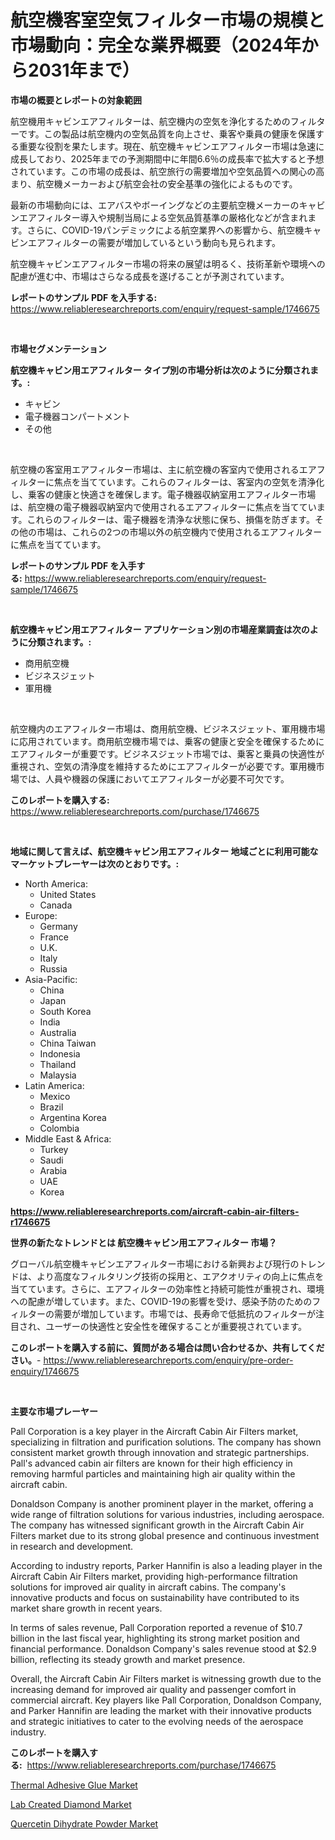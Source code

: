 <p><h1>航空機客室空気フィルター市場の規模と市場動向：完全な業界概要（2024年から2031年まで）</h1></p><p><strong>市場の概要とレポートの対象範囲</strong></p>
<p><p>航空機用キャビンエアフィルターは、航空機内の空気を浄化するためのフィルターです。この製品は航空機内の空気品質を向上させ、乗客や乗員の健康を保護する重要な役割を果たします。現在、航空機キャビンエアフィルター市場は急速に成長しており、2025年までの予測期間中に年間6.6％の成長率で拡大すると予想されています。この市場の成長は、航空旅行の需要増加や空気品質への関心の高まり、航空機メーカーおよび航空会社の安全基準の強化によるものです。</p><p>最新の市場動向には、エアバスやボーイングなどの主要航空機メーカーのキャビンエアフィルター導入や規制当局による空気品質基準の厳格化などが含まれます。さらに、COVID-19パンデミックによる航空業界への影響から、航空機キャビンエアフィルターの需要が増加しているという動向も見られます。</p><p>航空機キャビンエアフィルター市場の将来の展望は明るく、技術革新や環境への配慮が進む中、市場はさらなる成長を遂げることが予測されています。</p></p>
<p><strong>レポートのサンプル PDF を入手する:</strong> <a href="https://www.reliableresearchreports.com/enquiry/request-sample/1746675">https://www.reliableresearchreports.com/enquiry/request-sample/1746675</a></p>
<p>&nbsp;</p>
<p><strong>市場セグメンテーション</strong></p>
<p><strong>航空機キャビン用エアフィルター タイプ別の市場分析は次のように分類されます。:</strong></p>
<p><ul><li>キャビン</li><li>電子機器コンパートメント</li><li>その他</li></ul></p>
<p>&nbsp;</p>
<p><p>航空機の客室用エアフィルター市場は、主に航空機の客室内で使用されるエアフィルターに焦点を当てています。これらのフィルターは、客室内の空気を清浄化し、乗客の健康と快適さを確保します。電子機器収納室用エアフィルター市場は、航空機の電子機器収納室内で使用されるエアフィルターに焦点を当てています。これらのフィルターは、電子機器を清浄な状態に保ち、損傷を防ぎます。その他の市場は、これらの2つの市場以外の航空機内で使用されるエアフィルターに焦点を当てています。</p></p>
<p><strong>レポートのサンプル PDF を入手する:</strong>&nbsp;<a href="https://www.reliableresearchreports.com/enquiry/request-sample/1746675">https://www.reliableresearchreports.com/enquiry/request-sample/1746675</a></p>
<p>&nbsp;</p>
<p><strong> 航空機キャビン用エアフィルター アプリケーション別の市場産業調査は次のように分類されます。:</strong></p>
<p><ul><li>商用航空機</li><li>ビジネスジェット</li><li>軍用機</li></ul></p>
<p>&nbsp;</p>
<p><p>航空機内のエアフィルター市場は、商用航空機、ビジネスジェット、軍用機市場に応用されています。商用航空機市場では、乗客の健康と安全を確保するためにエアフィルターが重要です。ビジネスジェット市場では、乗客と乗員の快適性が重視され、空気の清浄度を維持するためにエアフィルターが必要です。軍用機市場では、人員や機器の保護においてエアフィルターが必要不可欠です。</p></p>
<p><strong>このレポートを購入する:</strong>&nbsp; <a href="https://www.reliableresearchreports.com/purchase/1746675">https://www.reliableresearchreports.com/purchase/1746675</a></p>
<p>&nbsp;</p>
<p><strong>地域に関して言えば、航空機キャビン用エアフィルター 地域ごとに利用可能なマーケットプレーヤーは次のとおりです。:</strong></p>
<p><ul>
    <li>
        North America:
        <ul>
            <li>United States</li>
            <li>Canada</li>
        </ul>
    </li>
    <li>
        Europe:
        <ul>
            <li>Germany</li>
            <li>France</li>
            <li>U.K.</li>
            <li>Italy</li>
            <li>Russia</li>
        </ul>
    </li>
    <li>
        Asia-Pacific:
        <ul>
            <li>China</li>
            <li>Japan</li>
            <li>South Korea</li>
            <li>India</li>
            <li>Australia</li>
            <li>China Taiwan</li>
            <li>Indonesia</li>
            <li>Thailand</li>
            <li>Malaysia</li>
        </ul>
    </li>
    <li>
        Latin America:
        <ul>
            <li>Mexico</li>
            <li>Brazil</li>
            <li>Argentina Korea</li>
            <li>Colombia</li>
        </ul>
    </li>
    <li>
        Middle East & Africa:
        <ul>
            <li>Turkey</li>
            <li>Saudi</li>
            <li>Arabia</li>
            <li>UAE</li>
            <li>Korea</li>
        </ul>
    </li>
    </ul></p>
<p><strong><a href="https://www.reliableresearchreports.com/aircraft-cabin-air-filters-r1746675">https://www.reliableresearchreports.com/aircraft-cabin-air-filters-r1746675</a></strong>&nbsp;</p>
<p><strong>世界の新たなトレンドとは 航空機キャビン用エアフィルター 市場？</strong></p>
<p><p>グローバル航空機キャビンエアフィルター市場における新興および現行のトレンドは、より高度なフィルタリング技術の採用と、エアクオリティの向上に焦点を当てています。さらに、エアフィルターの効率性と持続可能性が重視され、環境への配慮が増しています。また、COVID-19の影響を受け、感染予防のためのフィルターの需要が増加しています。市場では、長寿命で低抵抗のフィルターが注目され、ユーザーの快適性と安全性を確保することが重要視されています。</p></p>
<p><strong>このレポートを購入する前に、質問がある場合は問い合わせるか、共有してください。</strong>- <a href="https://www.reliableresearchreports.com/enquiry/pre-order-enquiry/1746675">https://www.reliableresearchreports.com/enquiry/pre-order-enquiry/1746675</a></p>
<p>&nbsp;</p>
<p><strong>主要な市場プレーヤー</strong></p>
<p><p>Pall Corporation is a key player in the Aircraft Cabin Air Filters market, specializing in filtration and purification solutions. The company has shown consistent market growth through innovation and strategic partnerships. Pall's advanced cabin air filters are known for their high efficiency in removing harmful particles and maintaining high air quality within the aircraft cabin.</p><p>Donaldson Company is another prominent player in the market, offering a wide range of filtration solutions for various industries, including aerospace. The company has witnessed significant growth in the Aircraft Cabin Air Filters market due to its strong global presence and continuous investment in research and development.</p><p>According to industry reports, Parker Hannifin is also a leading player in the Aircraft Cabin Air Filters market, providing high-performance filtration solutions for improved air quality in aircraft cabins. The company's innovative products and focus on sustainability have contributed to its market share growth in recent years.</p><p>In terms of sales revenue, Pall Corporation reported a revenue of $10.7 billion in the last fiscal year, highlighting its strong market position and financial performance. Donaldson Company's sales revenue stood at $2.9 billion, reflecting its steady growth and market presence.</p><p>Overall, the Aircraft Cabin Air Filters market is witnessing growth due to the increasing demand for improved air quality and passenger comfort in commercial aircraft. Key players like Pall Corporation, Donaldson Company, and Parker Hannifin are leading the market with their innovative products and strategic initiatives to cater to the evolving needs of the aerospace industry.</p></p>
<p><strong>このレポートを購入する:</strong>&nbsp;&nbsp;<a href="https://www.reliableresearchreports.com/purchase/1746675">https://www.reliableresearchreports.com/purchase/1746675</a></p>
<p><p><a href="https://www.linkedin.com/pulse/thermal-adhesive-glue-market-comprehensive-report-its-share-ks0be?trackingId=RVnbVx6xMDyRkTKlmoTjYg%3D%3D">Thermal Adhesive Glue Market</a></p><p><a href="https://www.linkedin.com/pulse/lab-created-diamond-market-size-evaluating-its-trends-growth-projections-hg1we?trackingId=B3KZM3n%2FtldFA8Yz3O1L7w%3D%3D">Lab Created Diamond Market</a></p><p><a href="https://www.linkedin.com/pulse/quercetin-dihydrate-powder-market-research-report-forecasted-v2v2e?trackingId=sghUYOw8%2BIQWlWFxB76Qgg%3D%3D">Quercetin Dihydrate Powder Market</a></p></p>